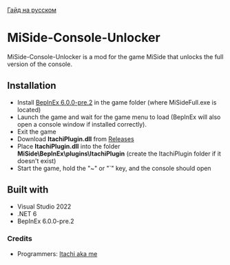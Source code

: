 [Гайд на русском](https://github.com/ltachiUchiha/MiSide-Console-Unlocker/blob/main/README_RU.md)

# MiSide-Console-Unlocker
MiSide-Console-Unlocker is a mod for the game MiSide that unlocks the full version of the console.

## Installation
* Install [BepInEx 6.0.0-pre.2](https://docs.bepinex.dev/master/articles/user_guide/installation/unity_il2cpp.html?tabs=tabid-win) in the game folder (where MiSideFull.exe is located)
* Launch the game and wait for the game menu to load (BepInEx will also open a console window if installed correctly).
* Exit the game
* Download **ItachiPlugin.dll** from [Releases](https://github.com/ltachiUchiha/MiSide-Console-Unlocker/releases)
* Place **ItachiPlugin.dll** into the folder **MiSide\BepInEx\plugins\ItachiPlugin** (create the ItachiPlugin folder if it doesn't exist)
* Start the game, hold the "~" or "`" key, and the console should open

## Built with
* Visual Studio 2022
* .NET 6
* BepInEx 6.0.0-pre.2

### Credits
* Programmers: [Itachi aka me](https://github.com/ltachiUchiha)
